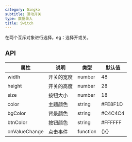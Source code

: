 ```yaml
---
category: Gingko
subtitle: 滑动开关
type: 数据录入
title: Switch
---
```


在两个互斥对象进行选择，eg：选择开或关。

## API

| 属性          | 说明       | 类型     | 默认值  |
| ------------- | ---------- | -------- | ------- |
| width         | 开关的宽度 | number   | 48      |
| height        | 开关的高度 | number   | 28      |
| size          | 按钮大小   | number   | 18      |
| color         | 主题颜色   | string   | #FE8F1D |
| bgColor       | 背景颜色   | string   | #C4C4C4 |
| btnColor      | 按钮颜色   | string   | #FFFFFF |
| onValueChange | 点击事件   | function | (){}    |
